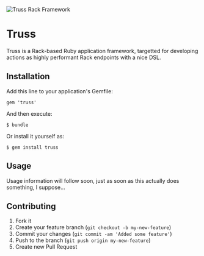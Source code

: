 ![Truss Rack Framework](http://cambelt.co/830x120?text=Truss "Truss Rack Framework")

# Truss

Truss is a Rack-based Ruby application framework, targetted for developing actions as highly performant Rack endpoints with a nice DSL.

## Installation

Add this line to your application's Gemfile:

    gem 'truss'

And then execute:

    $ bundle

Or install it yourself as:

    $ gem install truss

## Usage

Usage information will follow soon, just as soon as this actually does something, I suppose...

## Contributing

1. Fork it
2. Create your feature branch (`git checkout -b my-new-feature`)
3. Commit your changes (`git commit -am 'Added some feature'`)
4. Push to the branch (`git push origin my-new-feature`)
5. Create new Pull Request
